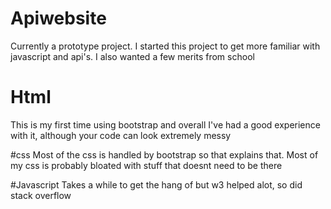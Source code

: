# Apiwebsite
Currently a prototype project. I started this project to get more familiar with javascript and api's. I also wanted a few merits from school

# Html
This is my first time using bootstrap and overall I've had a good experience with it, although your code can look extremely messy

#css
Most of the css is handled by bootstrap so that explains that. Most of my css is probably bloated with stuff that doesnt need to be there

#Javascript
Takes a while to get the hang of but w3 helped alot, so did stack overflow
